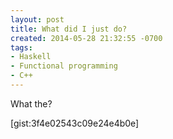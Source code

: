 ```yaml
---
layout: post
title: What did I just do?
created: 2014-05-28 21:32:55 -0700
tags:
- Haskell
- Functional programming
- C++
---
```

What the?

[gist:3f4e02543c09e24e4b0e]

